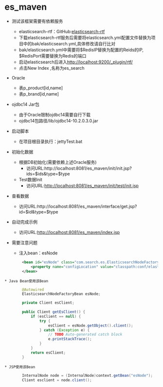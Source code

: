 es_maven
========
* 测试该框架需要有依赖服务  
	* elasticsearch-rtf：GitHub:[elasticsearch-rtf](https://github.com/medcl/elasticsearch-rtf/)  
	* 下载elasticsearch-rtf服务后需要将elasticsearch.yml配置文件替换为项目中的bak/elasticsearch.yml,具体修改请自行比对  
	* bak/elasticsearch.yml中需要将$RedisIP替换为配置的Reids的IP, $RedisPort需要替换为Redis的端口  
	* 启动elasticsearch后进入[http://localhost:9200/_plugin/rtf/](http://localhost:9200/_plugin/rtf/)  
	* 点击New Index ,名称为es_search

* Oracle  
	* 表p_product[id,name]  
	* 表p_brand[id,name]

* ojdbc14 Jar包  
	* 由于Oracle限制ojdbc14需要自行下载  
	* ojdbc14包路径/lib/ojdbc14-10.2.0.3.0.jar

* 启动脚本  
	* 在项目根目录执行：jettyTest.bat

* 初始化数据  
	* 根据DB初始化(需要依赖上述Oracle服务)  
		* 访问URL:http://localhost:8081/es_maven/init/init.jsp?ids=$ids&type=$type  
	* Test数据Init  
		* 访问URL:[http://localhost:8081/es_maven/init/test/init.jsp](http://localhost:8081/es_maven/init/test/init.jsp)

* 查看数据  
	* 访问URL:http://localhost:8081/es_maven/interface/get.jsp?id=$id&type=$type

* 自动完成示例  
	* 访问URL:[http://localhost:8081/es_maven/index.jsp](http://localhost:8081/es_maven/index.jsp)

* 需要注意问题  
	* 注入bean：esNode  
```xml
		<bean id="esNode" class="com.search.es.ElasticsearchNodeFactoryBean">
			<property name="configLocation" value="classpath:conf/elasticsearch.properties" />
		</bean>
```  
	* Java Bean使用该Bean  
```java
		@Autowired
		ElasticsearchNodeFactoryBean esNode;

		private Client esClient;
	
		public Client getEsClient() {
			if (esClient == null) {
				try {
					esClient = esNode.getObject().client();
				} catch (Exception e) {
					// TODO Auto-generated catch block
					e.printStackTrace();
				}
			}
			return esClient;
		}
```  
	* JSP使用该Bean  
```java
		InternalNode node = (InternalNode)context.getBean("esNode");
		Client esclient = node.client();
```
